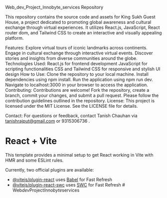  Web_dev_Project_Innobyte_services
Repository

This repository contains the source code and assets for King Sukh Guest House, a project dedicated to promoting global awareness and cultural exchange through virtual experiences. It utilizes React.js, JavaScript, React router dom, and Tailwind CSS to create an interactive and visually appealing platform.

Features: Explore virtual tours of iconic landmarks across continents. Engage in cultural exchange through interactive virtual events. Discover stories and insights from diverse communities around the globe. Technologies Used: React.js for frontend development JavaScript for scripting functionalities CSS and Tailwind CSS for responsive and stylish UI design How to Use: Clone the repository to your local machine. Install dependencies using npm install. Run the application using npm run dev. Navigate to localhost:3000 in your browser to access the application. Contributing: Contributions are welcome! Fork the repository, create a branch, commit your changes, and submit a pull request. Please follow the contribution guidelines outlined in the repository. License: This project is licensed under the MIT License. See the LICENSE file for details.

Contact: For questions or feedback, contact Tanish Chauhan via tanishrajput@gmail.com or 9315306736 .



# React + Vite

This template provides a minimal setup to get React working in Vite with HMR and some ESLint rules.

Currently, two official plugins are available:

- [@vitejs/plugin-react](https://github.com/vitejs/vite-plugin-react/blob/main/packages/plugin-react/README.md) uses [Babel](https://babeljs.io/) for Fast Refresh
- [@vitejs/plugin-react-swc](https://github.com/vitejs/vite-plugin-react-swc) uses [SWC](https://swc.rs/) for Fast Refresh
#   W e b _ d e v _ P r o j e c t _ I n n o b y t e _ s e r v i c e s 
 
 
